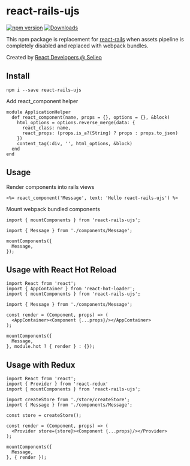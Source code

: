 # react-rails-ujs

[![npm version](https://badge.fury.io/js/react-rails-ujs.svg)](http://badge.fury.io/js/react-rails-ujs)
[![Downloads](http://img.shields.io/npm/dm/react-rails-ujs.svg)](https://npmjs.org/package/react-rails-ujs)

This npm package is replacement for [react-rails](https://github.com/reactjs/react-rails)
when assets pipeline is completely disabled and replaced with webpack bundles.

Created by [React Developers @ Selleo](https://selleo.com/react-expert-developers-team)

## Install

    npm i --save react-rails-ujs

Add react_component helper

    module ApplicationHelper
      def react_component(name, props = {}, options = {}, &block)
        html_options = options.reverse_merge(data: {
          react_class: name,
          react_props: (props.is_a?(String) ? props : props.to_json)
        })
        content_tag(:div, '', html_options, &block)
      end
    end

## Usage

Render components into rails views

    <%= react_component('Message', text: 'Hello react-rails-ujs') %>

Mount webpack bundled components

    import { mountComponents } from 'react-rails-ujs';
    
    import { Message } from './components/Message';
    
    mountComponents({
      Message,
    });

## Usage with React Hot Reload

    import React from 'react';
    import { AppContainer } from 'react-hot-loader';
    import { mountComponents } from 'react-rails-ujs';

    import { Message } from './components/Message';

    const render = (Component, props) => (
      <AppContainer><Component {...props}/></AppContainer>
    );

    mountComponents({
      Message,
    }, module.hot ? { render } : {});

## Usage with Redux

    import React from 'react';
    import { Provider } from 'react-redux'
    import { mountComponents } from 'react-rails-ujs';

    import createStore from './store/createStore';
    import { Message } from './components/Message';

    const store = createStore();

    const render = (Component, props) => (
      <Provider store={store}><Component {...props}/></Provider>
    );

    mountComponents({
      Message,
    }, { render });
